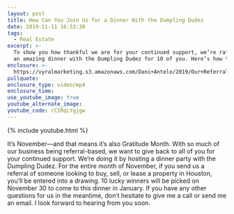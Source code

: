 ```yaml
---
layout: post
title: How Can You Join Us for a Dinner With the Dumpling Dudez
date: 2019-11-11 16:53:38
tags:
  - Real Estate
excerpt: >-
  To show you how thankful we are for your continued support, we’re raffling off
  an amazing dinner with the Dumpling Dudez for 10 of you. Here’s how to enter.
enclosure: >-
  https://vyralmarketing.s3.amazonaws.com/Dani+Antelo/2019/Our+Referral+Raffle+is+Here!.mp4
pullquote:
enclosure_type: video/mp4
enclosure_time:
use_youtube_image: true
youtube_alternate_image:
youtube_code: rCIRqLYgjgw
---
```


{% include youtube.html %}

It’s November—and that means it’s also Gratitude Month. With so much of our business being referral-based, we want to give back to all of you for your continued support. We’re doing it by hosting a dinner party with the Dumpling Dudez. For the entire month of November, if you send us a referral of someone looking to buy, sell, or lease a property in Houston, you’ll be entered into a drawing. 10 lucky winners will be picked on November 30 to come to this dinner in January. If you have any other questions for us in the meantime, don’t hesitate to give me a call or send me an email. I look forward to hearing from you soon.